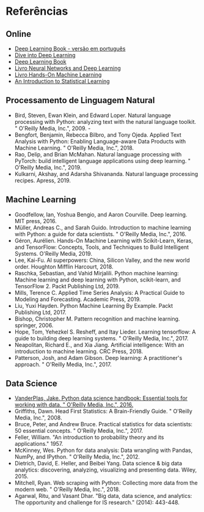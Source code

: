 # Referências 

## Online 
* [Deep Learning Book - versão em português](http://deeplearningbook.com.br/) 
* [Dive into Deep Learning](http://d2l.ai/index.html) 
* [Deep Learning Book](http://www.deeplearningbook.org/) 
* [Livro Neural Networks and Deep Learning](http://neuralnetworksanddeeplearning.com/) 
* [Livro Hands-On Machine Learning](https://github.com/ageron/handson-ml) 
* [An Introduction to Statistical Learning](https://www.google.com/url?sa=t&source=web&rct=j&url=https://www.ime.unicamp.br/~dias/Intoduction%2520to%2520Statistical%2520Learning.pdf&ved=2ahUKEwjBpZDxjprtAhVFILkGHaGxAfQQFjAKegQIBRAB&usg=AOvVaw0yPYskUlWRY0n_jGdD86LH)


## Processamento de Linguagem Natural 
* Bird, Steven, Ewan Klein, and Edward Loper. Natural language processing with Python: analyzing text with the natural language toolkit. " O'Reilly Media, Inc.", 2009. - 
* Bengfort, Benjamin, Rebecca Bilbro, and Tony Ojeda. Applied Text Analysis with Python: Enabling Language-aware Data Products with Machine Learning. " O'Reilly Media, Inc.", 2018.
* Rao, Delip, and Brian McMahan. Natural language processing with PyTorch: build intelligent language applications using deep learning. " O'Reilly Media, Inc.", 2019.
* Kulkarni, Akshay, and Adarsha Shivananda. Natural language processing recipes. Apress, 2019.

## Machine Learning 
* Goodfellow, Ian, Yoshua Bengio, and Aaron Courville. Deep learning. MIT press, 2016.
* Müller, Andreas C., and Sarah Guido. Introduction to machine learning with Python: a guide for data scientists. " O'Reilly Media, Inc.", 2016.
* Géron, Aurélien. Hands-On Machine Learning with Scikit-Learn, Keras, and TensorFlow: Concepts, Tools, and Techniques to Build Intelligent Systems. O'Reilly Media, 2019.
* Lee, Kai-Fu. AI superpowers: China, Silicon Valley, and the new world order. Houghton Mifflin Harcourt, 2018.
* Raschka, Sebastian, and Vahid Mirjalili. Python machine learning: Machine learning and deep learning with Python, scikit-learn, and TensorFlow 2. Packt Publishing Ltd, 2019.
* Mills, Terence C. Applied Time Series Analysis: A Practical Guide to Modeling and Forecasting. Academic Press, 2019.
* Liu, Yuxi Hayden. Python Machine Learning By Example. Packt Publishing Ltd, 2017.
* Bishop, Christopher M. Pattern recognition and machine learning. springer, 2006.
* Hope, Tom, Yehezkel S. Resheff, and Itay Lieder. Learning tensorflow: A guide to building deep learning systems. " O'Reilly Media, Inc.", 2017.
* Neapolitan, Richard E., and Xia Jiang. Artificial intelligence: With an introduction to machine learning. CRC Press, 2018.
* Patterson, Josh, and Adam Gibson. Deep learning: A practitioner's approach. " O'Reilly Media, Inc.", 2017.

## Data Science 
* [VanderPlas, Jake. Python data science handbook: Essential tools for working with data. " O'Reilly Media, Inc.", 2016.](https://jakevdp.github.io/PythonDataScienceHandbook/)
* Griffiths, Dawn. Head First Statistics: A Brain-Friendly Guide. " O'Reilly Media, Inc.", 2008.
* Bruce, Peter, and Andrew Bruce. Practical statistics for data scientists: 50 essential concepts. " O'Reilly Media, Inc.", 2017.
* Feller, William. "An introduction to probability theory and its applications." 1957.
* McKinney, Wes. Python for data analysis: Data wrangling with Pandas, NumPy, and IPython. " O'Reilly Media, Inc.", 2012.
* Dietrich, David, E. Heller, and Beibei Yang. Data science & big data analytics: discovering, analyzing, visualizing and presenting data. Wiley, 2015.
* Mitchell, Ryan. Web scraping with Python: Collecting more data from the modern web. " O'Reilly Media, Inc.", 2018.
* Agarwal, Ritu, and Vasant Dhar. "Big data, data science, and analytics: The opportunity and challenge for IS research." (2014): 443-448.
